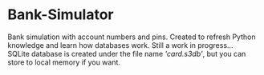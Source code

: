 # Bank-Simulator
Bank simulation with account numbers and pins. Created to refresh Python knowledge and learn how databases work. Still a work in progress...
<br>
SQLite database is created under the file name *'card.s3db'*, but you can store to local memory if you want.

